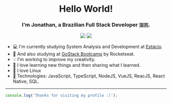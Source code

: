 <h1 align="center">Hello World!</h1>
<h3 align="center">I'm Jonathan, a Brazilian Full Stack Developer 🇧🇷.</h3>
<p align="center">
  <a href="https://www.linkedin.com/in/jonathanpauluze/"><img src="https://img.shields.io/badge/-LinkedIn-blue?style=flat-square&logo=Linkedin&logoColor=white&link=https://www.linkedin.com/in/jonathanpauluze/"></a>
  <a href="https://github.com/jonathanpauluze"><img src="https://img.shields.io/badge/-GitHub-000?style=flat-square&logo=Github&logoColor=white&link=https://github.com/jonathanpauluze"></a>
</p>

- :computer: I'm currently studying System Analysis and Development at [Estácio](https://estacio.br).
- :rocket: And also studying at [GoStack Bootcamp](https://rocketseat.com.br/gostack) by Rocketseat.
- :bulb: I'm working to improve my creativity.
- :book: I love learning new things and then sharing what I learned.
- :penguin: I love Linux
- :dart: Technologies: JavaScript, TypeScript, NodeJS, VueJS, ReacJS, React Native, SQL.

<hr>

```javascript
console.log('Thanks for visiting my profile :)');
```
